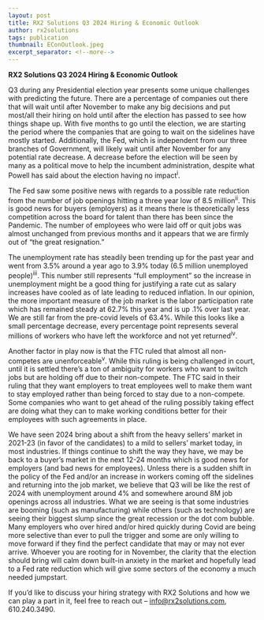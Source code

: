```yaml
---
layout: post
title: RX2 Solutions Q3 2024 Hiring & Economic Outlook
author: rx2solutions
tags: publication
thumbnail: EConOutlook.jpeg
excerpt_separator: <!--more-->
---
```

**RX2 Solutions Q3 2024 Hiring & Economic Outlook**

Q3 during any Presidential election year presents some unique challenges with predicting the future.  There are a percentage of companies out there that will wait until after November to make any big decisions and put most/all their hiring <!--more--> on hold until after the election has passed to see how things shape up.  With five months to go until the election, we are starting the period where the companies that are going to wait on the sidelines have mostly started.  Additionally, the Fed, which is independent from our three branches of Government, will likely wait until after November for any potential rate decrease.  A decrease before the election will be seen by many as a political move to help the incumbent administration, despite what Powell has said about the election having no impact<sup>i</sup>.

The Fed saw some positive news with regards to a possible rate reduction from the number of job openings hitting a three year low of 8.5 million<sup>ii</sup>.  This is good news for buyers (employers) as it means there is theoretically less competition across the board for talent than there has been since the Pandemic.  The number of employees who were laid off or quit jobs was almost unchanged from previous months and it appears that we are firmly out of “the great resignation.”

The unemployment rate has steadily been trending up for the past year and went from 3.5% around a year ago to 3.9% today (6.5 million unemployed people)<sup>iii</sup>.  This number still represents “full employment” so the increase in unemployment might be a good thing for justifying a rate cut as salary increases have cooled as of late leading to reduced inflation.  In our opinion, the more important measure of the job market is the labor participation rate which has remained steady at 62.7% this year and is up .1% over last year.  We are still far from the pre-covid levels of 63.4%.  While this looks like a small percentage decrease, every percentage point represents several millions of workers who have left the workforce and not yet returned<sup>iv</sup>.

Another factor in play now is that the FTC ruled that almost all non-competes are unenforceable<sup>v</sup>.  While this ruling is being challenged in court, until it is settled there’s a ton of ambiguity for workers who want to switch jobs but are holding off due to their non-compete.  The FTC said in their ruling that they want employers to treat employees well to make them want to stay employed rather than being forced to stay due to a non-compete.  Some companies who want to get ahead of the ruling possibly taking effect are doing what they can to make working conditions better for their employees with such agreements in place.

We have seen 2024 bring about a shift from the heavy sellers’ market in 2021-23 (in favor of the candidates) to a mild to sellers’ market today, in most industries.  If things continue to shift the way they have, we may be back to a buyer’s market in the next 12-24 months which is good news for employers (and bad news for employees).  Unless there is a sudden shift in the policy of the Fed and/or an increase in workers coming off the sidelines and returning into the job market, we believe that Q3 will be like the rest of 2024 with unemployment around 4% and somewhere around 8M job openings across all industries.  What we are seeing is that some industries are booming (such as manufacturing) while others (such as technology) are seeing their biggest slump since the great recession or the dot com bubble.  Many employers who over hired and/or hired quickly during Covid are being more selective than ever to pull the trigger and some are only willing to move forward if they find the perfect candidate that may or may not ever arrive.  Whoever you are rooting for in November, the clarity that the election should bring will calm down built-in anxiety in the market and hopefully lead to a Fed rate reduction which will give some sectors of the economy a much needed jumpstart.

If you’d like to discuss your hiring strategy with RX2 Solutions and how we can play a part in it, feel free to reach out – info@rx2solutions.com, 610.240.3490.
